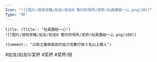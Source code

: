 ```yaml
---
Icon: "![[图片/游戏攻略/如龙/如龙0 誓约的场所/奖杯/社員團結一心.png|30]]"
Type: "铜"
---
```

```ad-common-bronze-trophy
title: (Title:: "社員團結一心")
![[图片/游戏攻略/如龙/如龙0 誓约的场所/奖杯/社員團結一心.png|100]]

(Comment:: "以和立華與尾田的協力攻擊打倒３名以上敵人")
```

#如龙/如龙0/奖杯 #奖杯 #奖杯/铜
